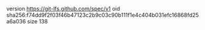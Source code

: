 version https://git-lfs.github.com/spec/v1
oid sha256:f74dd9f2f03f46b47123c2b9c03c90b111f1e4c404b031efc16868fd25a6a036
size 138
